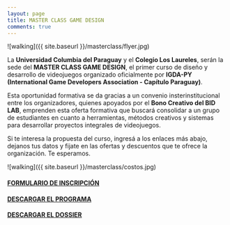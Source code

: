 ```yaml
---
layout: page
title: MASTER CLASS GAME DESIGN
comments: true
---
```


![walking]({{ site.baseurl }}/masterclass/flyer.jpg)

La **Universidad Columbia del Paraguay** y el **Colegio Los Laureles**, serán la sede del **MASTER CLASS GAME DESIGN**, el primer curso de diseño y desarrollo de videojuegos organizado oficialmente por **IGDA-PY (International Game Developers Association - Capítulo Paraguay)**.

Esta oportunidad formativa se da gracias a un convenio insterinstitucional entre los organizadores, quienes apoyados por el **Bono Creativo del BID LAB**, emprenden esta oferta formativa que buscará consolidar a un grupo de estudiantes en cuanto a herramientas, métodos creativos y sistemas para desarrollar proyectos integrales de videojuegos. 

Si te interesa la propuesta del curso, ingresá a los enlaces más abajo, dejanos tus datos y fijate en las ofertas y descuentos que te ofrece la organización. Te esperamos.

![walking]({{ site.baseurl }}/masterclass/costos.jpg)

#### [FORMULARIO DE INSCRIPCIÓN][inscripcion]

#### [DESCARGAR EL PROGRAMA][programa]

#### [DESCARGAR EL DOSSIER][dossier]

[programa]:programa.pdf
[dossier]:dossier.pdf
[inscripcion]:https://docs.google.com/forms/d/e/1FAIpQLSeFY6MgAJC1WU33StdwwjFs0NjDvoaZe3JhrxYsfXgAaHkEsA/viewform